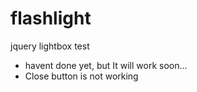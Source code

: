 flashlight
==========

jquery lightbox test

 - havent done yet, but It will work soon...
 - Close button is not working
